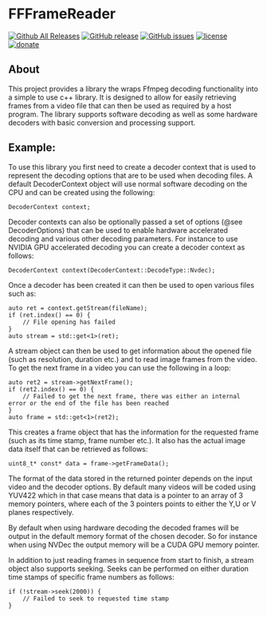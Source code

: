 FFFrameReader
=============
[![Github All Releases](https://img.shields.io/github/downloads/Sibras/FFFrameReader/total.svg)](https://github.com/Sibras/FFFrameReader/releases)
[![GitHub release](https://img.shields.io/github/release/Sibras/FFFrameReader.svg)](https://github.com/Sibras/FFFrameReader/releases/latest)
[![GitHub issues](https://img.shields.io/github/issues/Sibras/FFFrameReader.svg)](https://github.com/Sibras/FFFrameReader/issues)
[![license](https://img.shields.io/github/license/Sibras/FFFrameReader.svg)](https://github.com/Sibras/FFFrameReader/blob/master/LICENSE)
[![donate](https://img.shields.io/badge/donate-link-brightgreen.svg)](https://shiftmediaproject.github.io/8-donate/)

## About

This project provides a library the wraps Ffmpeg decoding functionality into a simple to use c++ library.
It is designed to allow for easily retrieving frames from a video file that can then be used as required by a host program.
The library supports software decoding as well as some hardware decoders with basic conversion and processing support.

## Example:
To use this library you first need to create a decoder context that is used to represent the decoding options that
are to be used when decoding files. A default DecoderContext object will use normal software decoding on the CPU and
can be created using the following:
~~~~
DecoderContext context;
~~~~
Decoder contexts can also be optionally passed a set of options (@see DecoderOptions) that can be used to enable
hardware accelerated decoding and various other decoding parameters. For instance to use NVIDIA GPU accelerated
decoding you can create a decoder context as follows:
~~~~
DecoderContext context(DecoderContext::DecodeType::Nvdec);
~~~~
Once a decoder has been created it can then be used to open various files such as:
~~~~
auto ret = context.getStream(fileName);
if (ret.index() == 0) {
    // File opening has failed
}
auto stream = std::get<1>(ret);
~~~~
A stream object can then be used to get information about the opened file (such as resolution, duration etc.) and to
read image frames from the video. To get the next frame in a video you can use the following in a loop:
~~~~
auto ret2 = stream->getNextFrame();
if (ret2.index() == 0) {
    // Failed to get the next frame, there was either an internal error or the end of the file has been reached
}
auto frame = std::get<1>(ret2);
~~~~
This creates a frame object that has the information for the requested frame (such as its time stamp, frame number
etc.). It also has the actual image data itself that can be retrieved as follows:
~~~~
uint8_t* const* data = frame->getFrameData();
~~~~
The format of the data stored in the returned pointer depends on the input video and the decoder options. By default
many videos will be coded using YUV422 which in that case means that data is a pointer to an array of 3 memory
pointers, where each of the 3 pointers points to either the Y,U or V planes respectively.

By default when using hardware decoding the decoded frames will be output in the default memory format of the chosen
decoder. So for instance when using NVDec the output memory will be a CUDA GPU memory pointer.

In addition to just reading frames in sequence from start to finish, a stream object also supports seeking. Seeks can
be performed on either duration time stamps of specific frame numbers as follows:
~~~~
if (!stream->seek(2000)) {
    // Failed to seek to requested time stamp
}
~~~~